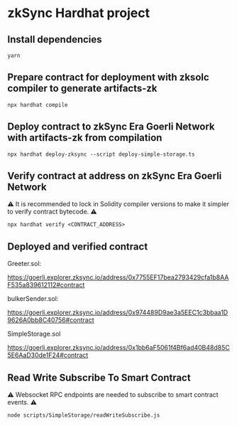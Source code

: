 # zkSync Hardhat project

## Install dependencies 

```shell
yarn
```

## Prepare contract for deployment with zksolc compiler to generate artifacts-zk 

```shell
npx hardhat compile
```

## Deploy contract to zkSync Era Goerli Network with artifacts-zk from compilation

```shell
npx hardhat deploy-zksync --script deploy-simple-storage.ts
```

## Verify contract at address on zkSync Era Goerli Network

:warning: It is recommended to lock in Solidity compiler versions to make it simpler to verify contract bytecode. :warning:

```shell
npx hardhat verify <CONTRACT_ADDRESS>
```

## Deployed and verified contract 

Greeter.sol:

https://goerli.explorer.zksync.io/address/0x7755EF17bea2793429cfa1b8AAF535a839612112#contract

bulkerSender.sol:

https://goerli.explorer.zksync.io/address/0x974489D9ae3a5EEC1c3bbaa1D9626A0bb8C40756#contract

SimpleStorage.sol

https://goerli.explorer.zksync.io/address/0x1bb6aF5061f4Bf6ad40B48d85C5E6AaD30de1F24#contract

## Read Write Subscribe To Smart Contract 

:warning: Websocket RPC endpoints are needed to subscribe to smart contract events. :warning:

```shell
node scripts/SimpleStorage/readWriteSubscribe.js
```